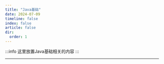 ```yaml
---
title: "Java基础"
date: 2024-07-09
timeline: false
index: false
article: false
dir:
  order: 1
---
```


:::info
这里放置Java基础相关的内容
:::

--- 
<Catalog />